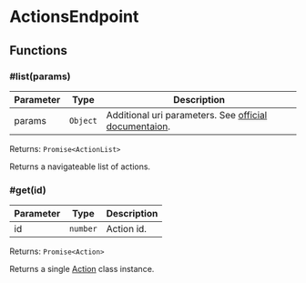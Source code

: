 # ActionsEndpoint

## Functions

### \#list(params)

| Parameter | Type     | Description                                                                                                |
| --------- | -------- | ---------------------------------------------------------------------------------------------------------- |
| params    | `Object` | Additional uri parameters. See [official documentaion](https://docs.hetzner.cloud/#resources-actions-get). |

Returns: `Promise<ActionList>`

Returns a navigateable list of actions.

### \#get(id)

| Parameter | Type     | Description |
| --------- | -------- | ----------- |
| id        | `number` | Action id.  |

Returns: `Promise<Action>`

Returns a single [Action](../actions/action.md) class instance.
